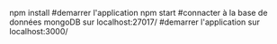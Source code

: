 


npm install 		#demarrer l'application
npm start 			#connacter à la base de données mongoDB sur localhost:27017/
					#demarrer l'application sur localhost:3000/
					